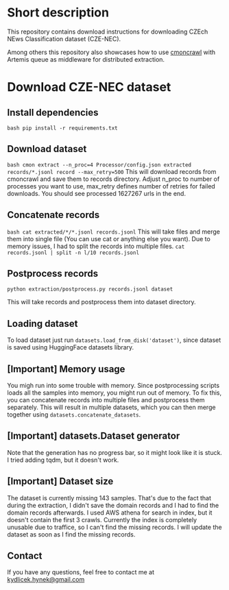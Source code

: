# Short description
This repository contains download instructions for downloading
CZEch NEws Classification dataset (CZE-NEC).

Among others this repository also showcases how to use [cmoncrawl](https://github.com/hynky1999/CmonCrawl) with Artemis queue as middleware for distributed extraction.


# Download CZE-NEC dataset

## Install dependencies
```bash pip install -r requirements.txt```

## Download dataset
```bash cmon extract --n_proc=4 Processor/config.json extracted records/*.jsonl record --max_retry=500```
This will download records from cmoncrawl and save them to records directory.
Adjust n_proc to number of processes you want to use, max_retry defines number of retries for failed downloads.
You should see processed 1627267 urls in the end.

## Concatenate records
```bash cat extracted/*/*.jsonl records.jsonl```
This will take files and merge them into single file (You can use cat or anything else you want).
Due to memory issues, I had to split the records into multiple files.
```cat records.jsonl | split -n l/10 records.jsonl```

## Postprocess records
```python extraction/postprocess.py records.jsonl dataset```

This will take records and postprocess them into dataset directory.

## Loading dataset
To load dataset just run ```datasets.load_from_disk('dataset')```, since dataset is saved using HuggingFace datasets library.

## [Important] Memory usage
You migh run into some trouble with memory. Since postprocessing scripts loads all the samples into memory, you might run out of memory. To fix this,
you can concatenate records into multiple files and postprocess them separately. This will result in multiple datasets, which you can then merge together
using ```datasets.concatenate_datasets```.

## [Important] datasets.Dataset generator
Note that the generation has no progress bar, so it might look like it is stuck. I tried adding tqdm, but it doesn't work.

## [Important] Dataset size
The dataset is currently missing 143 samples. That's due to the fact that during the extraction, I didn't save the domain records and I had to 
find the domain records afterwards. I used AWS athena for search in index, but it doesn't contain the first 3 crawls. 
Currently the index is completely unusable due to traffice, so I can't find the missing records. I will update the dataset as soon as I find the missing records.

## Contact
If you have any questions, feel free to contact me at kydlicek.hynek@gmail.com